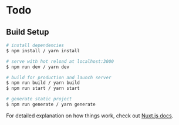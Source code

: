 # Todo

## Build Setup

```bash
# install dependencies
$ npm install / yarn install

# serve with hot reload at localhost:3000
$ npm run dev / yarn dev

# build for production and launch server
$ npm run build / yarn build
$ npm run start / yarn start

# generate static project
$ npm run generate / yarn generate
```

For detailed explanation on how things work, check out [Nuxt.js docs](https://nuxtjs.org).

